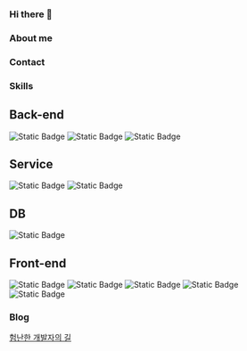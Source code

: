 ### Hi there 👋

### About me

### Contact

### Skills
## Back-end
<img alt="Static Badge" src="https://img.shields.io/badge/java-%23000471?style=flat">
<img alt="Static Badge" src="https://img.shields.io/badge/spring-green?style=flat">
<img alt="Static Badge" src="https://img.shields.io/badge/Mybatis-%2300b1e2?style=flat">

## Service
<img alt="Static Badge" src="https://img.shields.io/badge/Apachtomcat-%23f0ff6c?style=flat">
<img alt="Static Badge" src="https://img.shields.io/badge/Amazon%20AWS-%23ae74ff?style=flat">

## DB
<img alt="Static Badge" src="https://img.shields.io/badge/oracle-%23d00000?style=flat">

## Front-end
<img alt="Static Badge" src="https://img.shields.io/badge/HTML5-%23ff8c00e1?style=flat">
<img alt="Static Badge" src="https://img.shields.io/badge/css-%23fff200?style=flat">
<img alt="Static Badge" src="https://img.shields.io/badge/React-%233785f1?style=flat">
<img alt="Static Badge" src="https://img.shields.io/badge/Javascript-%234fca97?style=flat">
<img alt="Static Badge" src="https://img.shields.io/badge/JSP-%230048e2?style=flat">




### Blog
[험난한 개발자의 길](https://blog.naver.com/kh950324)

<!--
**kyounghosong/kyounghosong** is a ✨ _special_ ✨ repository because its `README.md` (this file) appears on your GitHub profile.

Here are some ideas to get you started:

- 🔭 I’m currently working on ...
- 🌱 I’m currently learning ...
- 👯 I’m looking to collaborate on ...
- 🤔 I’m looking for help with ...
- 💬 Ask me about ...
- 📫 How to reach me: ...
- 😄 Pronouns: ...
- ⚡ Fun fact: ...
-->

